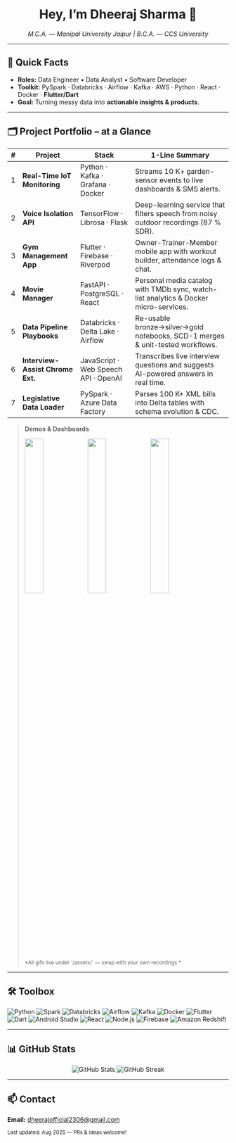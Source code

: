 <!-- README.md – condensed project-focused version (skills updated) -->

<div align="center">

# Hey, I’m **Dheeraj Sharma** 👋  
*M.C.A. — Manipal University Jaipur | B.C.A. — CCS University*

</div>

---

## 🚀 Quick Facts
- **Roles:** Data Engineer • Data Analyst • Software Developer  
- **Toolkit:** PySpark · Databricks · Airflow · Kafka · AWS · Python · React · Docker · **Flutter/Dart**  
- **Goal:** Turning messy data into **actionable insights & products**.

---

## 🗂️ Project Portfolio – at a Glance

| # | Project | Stack | 1-Line Summary |
|---|---------|-------|----------------|
| 1 | **Real-Time IoT Monitoring** | Python · Kafka · Grafana · Docker | Streams 10 K+ garden-sensor events to live dashboards & SMS alerts. |
| 2 | **Voice Isolation API** | TensorFlow · Librosa · Flask | Deep-learning service that filters speech from noisy outdoor recordings (87 % SDR). |
| 3 | **Gym Management App** | Flutter · Firebase · Riverpod | Owner-Trainer-Member mobile app with workout builder, attendance logs & chat. |
| 4 | **Movie Manager** | FastAPI · PostgreSQL · React | Personal media catalog with TMDb sync, watch-list analytics & Docker micro-services. |
| 5 | **Data Pipeline Playbooks** | Databricks · Delta Lake · Airflow | Re-usable bronze→silver→gold notebooks, SCD-1 merges & unit-tested workflows. |
| 6 | **Interview-Assist Chrome Ext.** | JavaScript · Web Speech API · OpenAI | Transcribes live interview questions and suggests AI-powered answers in real time. |
| 7 | **Legislative Data Loader** | PySpark · Azure Data Factory | Parses 100 K+ XML bills into Delta tables with schema evolution & CDC. |

> **Demos & Dashboards**  
> <p align="left">  
>   <img src="assets/iot_dashboard.gif" width="30%"/>  
>   <img src="assets/gym_demo.gif" width="30%"/>  
>   <img src="assets/pipeline_demo.gif" width="30%"/>  
> </p>  
> <sub>*All gifs live under `/assets/` — swap with your own recordings.*</sub>

---

## 🛠️ Toolbox
![Python](https://img.shields.io/badge/Python-3776AB?logo=python&logoColor=white)
![Spark](https://img.shields.io/badge/Apache%20Spark-FDEE21?logo=apachespark&logoColor=black)
![Databricks](https://img.shields.io/badge/Databricks-FF3621?logo=databricks&logoColor=white)
![Airflow](https://img.shields.io/badge/Apache%20Airflow-017CEE?logo=apacheairflow&logoColor=white)
![Kafka](https://img.shields.io/badge/Apache%20Kafka-231F20?logo=apachekafka&logoColor=white)
![Docker](https://img.shields.io/badge/Docker-2496ED?logo=docker&logoColor=white)
![Flutter](https://img.shields.io/badge/Flutter-02569B?logo=flutter&logoColor=white)
![Dart](https://img.shields.io/badge/Dart-0175C2?logo=dart&logoColor=white)
![Android Studio](https://img.shields.io/badge/Android%20Studio-3DDC84?logo=androidstudio&logoColor=white)
![React](https://img.shields.io/badge/React-20232A?logo=react&logoColor=61DAFB)
![Node.js](https://img.shields.io/badge/Node.js-339933?logo=nodedotjs&logoColor=white)
![Firebase](https://img.shields.io/badge/Firebase-FFCA28?logo=firebase&logoColor=black)
![Amazon Redshift](https://img.shields.io/badge/Amazon%20Redshift-8D0202?logo=amazonaws&logoColor=white)

---

## 📊 GitHub Stats
<p align="center">
  <img src="https://github-readme-stats.vercel.app/api?username=dheerajsharma2399&show_icons=true" alt="GitHub Stats"/>
  <img src="https://github-readme-streak-stats.herokuapp.com/?user=dheerajsharma2399" alt="GitHub Streak"/>
</p>

---

## 📫 Contact
**Email:** [dheerajofficial2306@gmail.com](mailto:dheerajofficial2306@gmail.com)

<sub>Last updated: Aug 2025 — PRs & ideas welcome!</sub>
